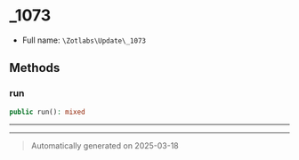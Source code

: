
# _1073





* Full name: `\Zotlabs\Update\_1073`




## Methods


### run



```php
public run(): mixed
```












***


***
> Automatically generated on 2025-03-18
